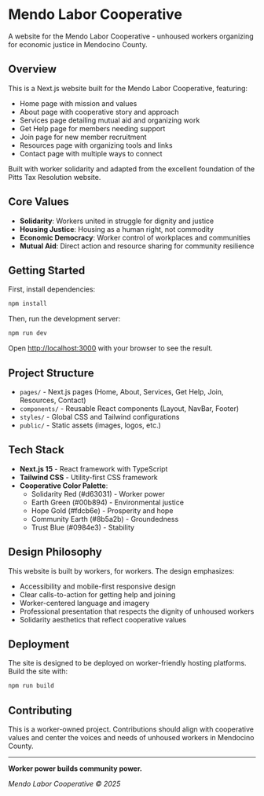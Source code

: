 # Mendo Labor Cooperative

A website for the Mendo Labor Cooperative - unhoused workers organizing for economic justice in Mendocino County.

## Overview

This is a Next.js website built for the Mendo Labor Cooperative, featuring:
- Home page with mission and values
- About page with cooperative story and approach
- Services page detailing mutual aid and organizing work
- Get Help page for members needing support
- Join page for new member recruitment
- Resources page with organizing tools and links
- Contact page with multiple ways to connect

Built with worker solidarity and adapted from the excellent foundation of the Pitts Tax Resolution website.

## Core Values

- **Solidarity**: Workers united in struggle for dignity and justice
- **Housing Justice**: Housing as a human right, not commodity
- **Economic Democracy**: Worker control of workplaces and communities  
- **Mutual Aid**: Direct action and resource sharing for community resilience

## Getting Started

First, install dependencies:

```bash
npm install
```

Then, run the development server:

```bash
npm run dev
```

Open [http://localhost:3000](http://localhost:3000) with your browser to see the result.

## Project Structure

- `pages/` - Next.js pages (Home, About, Services, Get Help, Join, Resources, Contact)
- `components/` - Reusable React components (Layout, NavBar, Footer)
- `styles/` - Global CSS and Tailwind configurations
- `public/` - Static assets (images, logos, etc.)

## Tech Stack

- **Next.js 15** - React framework with TypeScript
- **Tailwind CSS** - Utility-first CSS framework
- **Cooperative Color Palette**:
  - Solidarity Red (#d63031) - Worker power
  - Earth Green (#00b894) - Environmental justice  
  - Hope Gold (#fdcb6e) - Prosperity and hope
  - Community Earth (#8b5a2b) - Groundedness
  - Trust Blue (#0984e3) - Stability

## Design Philosophy

This website is built by workers, for workers. The design emphasizes:
- Accessibility and mobile-first responsive design
- Clear calls-to-action for getting help and joining
- Worker-centered language and imagery
- Professional presentation that respects the dignity of unhoused workers
- Solidarity aesthetics that reflect cooperative values

## Deployment

The site is designed to be deployed on worker-friendly hosting platforms. Build the site with:

```bash
npm run build
```

## Contributing

This is a worker-owned project. Contributions should align with cooperative values and center the voices and needs of unhoused workers in Mendocino County.

---

**Worker power builds community power.**

*Mendo Labor Cooperative © 2025*